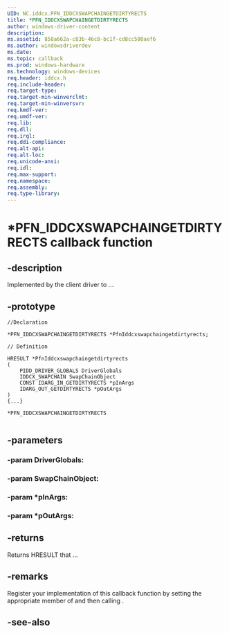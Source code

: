 ```yaml
---
UID: NC.iddcx.PFN_IDDCXSWAPCHAINGETDIRTYRECTS
title: *PFN_IDDCXSWAPCHAINGETDIRTYRECTS
author: windows-driver-content
description: 
ms.assetid: 858a662a-c83b-46c8-bc1f-cd8cc500aef6
ms.author: windowsdriverdev
ms.date: 
ms.topic: callback
ms.prod: windows-hardware
ms.technology: windows-devices
req.header: iddcx.h
req.include-header:
req.target-type:
req.target-min-winverclnt:
req.target-min-winversvr:
req.kmdf-ver:
req.umdf-ver:
req.lib:
req.dll:
req.irql: 
req.ddi-compliance:
req.alt-api:
req.alt-loc:
req.unicode-ansi:
req.idl:
req.max-support:
req.namespace:
req.assembly:
req.type-library:
---
```


# *PFN_IDDCXSWAPCHAINGETDIRTYRECTS callback function

## -description

Implemented by the client driver to ... 

## -prototype

```
//Declaration

*PFN_IDDCXSWAPCHAINGETDIRTYRECTS *PfnIddcxswapchaingetdirtyrects; 

// Definition

HRESULT *PfnIddcxswapchaingetdirtyrects 
(
	PIDD_DRIVER_GLOBALS DriverGlobals
	IDDCX_SWAPCHAIN SwapChainObject
	CONST IDARG_IN_GETDIRTYRECTS *pInArgs
	IDARG_OUT_GETDIRTYRECTS *pOutArgs
)
{...}

*PFN_IDDCXSWAPCHAINGETDIRTYRECTS 


```

## -parameters

### -param DriverGlobals: 
### -param SwapChainObject: 
### -param *pInArgs: 
### -param *pOutArgs: 



## -returns

Returns HRESULT that ...

## -remarks

Register your implementation of this callback function by setting the appropriate member of <!-- REPLACE ME --> and then calling <!-- REPLACE ME -->.


## -see-also